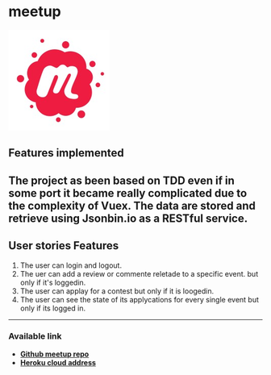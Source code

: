 

# meetup

![](https://github.com/jensengbg-michele-carmagnani/meetup3/blob/main/src/assets/logo.jpg)




## Features implemented 
> 
The project as been based on TDD even if in some port it became really complicated due to the complexity of Vuex.
The data are stored and retrieve using Jsonbin.io as a RESTful service.
-
 ## User stories  Features
1. The user can login and logout.
2. The uer can add a review or commente reletade to a specific event. but only if it's loggedin.
3. The user can applay for a contest but only if it is loogedin.
4. The user can see the state of its applycations for every single event but only if its logged in.

 

------------
### Available link 
- **[Github meetup repo](https://trello.com/b/PupblE89/vue-shophttp:// "Meetup repository")**
- **[Heroku cloud address](https://dashboard.heroku.com/apps/meetup-michele "Heroku cloud address")**
